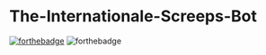 # The-Internationale-Screeps-Bot
[![forthebadge](https://forthebadge.com/images/badges/built-with-love.svg)](https://forthebadge.com)
![forthebadge](https://i.ibb.co/NxFbCzN/Group-1-3.png)
